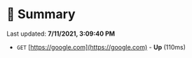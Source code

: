 # 📖 Summary
Last updated: **7/11/2021, 3:09:40 PM**

- `GET` [https://google.com](https://google.com) - **Up** (110ms)
